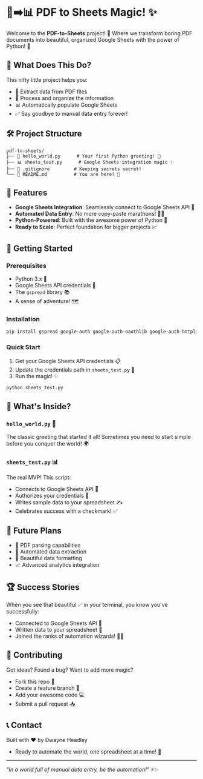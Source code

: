 # 📄➡️📊 PDF to Sheets Magic! ✨

Welcome to the **PDF-to-Sheets** project! 🎉 Where we transform boring PDF documents into beautiful, organized Google Sheets with the power of Python! 🐍

## 🚀 What Does This Do?

This nifty little project helps you:
- 📝 Extract data from PDF files
- 🔄 Process and organize the information
- 📊 Automatically populate Google Sheets
- ✅ Say goodbye to manual data entry forever!

## 🛠️ Project Structure

```
pdf-to-sheets/
├── 📄 hello_world.py      # Your first Python greeting! 👋
├── 📊 sheets_test.py      # Google Sheets integration magic ✨
├── 🙈 .gitignore         # Keeping secrets secret!
└── 📖 README.md          # You are here! 📍
```

## 🔧 Features

- **Google Sheets Integration**: Seamlessly connect to Google Sheets API 🔗
- **Automated Data Entry**: No more copy-paste marathons! 🏃‍♂️
- **Python-Powered**: Built with the awesome power of Python 🐍
- **Ready to Scale**: Perfect foundation for bigger projects 📈

## 🎯 Getting Started

### Prerequisites
- Python 3.x 🐍
- Google Sheets API credentials 🔑
- The `gspread` library 📚
- A sense of adventure! 🗺️

### Installation
```bash
pip install gspread google-auth google-auth-oauthlib google-auth-httplib2
```

### Quick Start
1. Get your Google Sheets API credentials 📋
2. Update the credentials path in `sheets_test.py` 🔧
3. Run the magic! ✨

```bash
python sheets_test.py
```

## 🎉 What's Inside?

### `hello_world.py` 👋
The classic greeting that started it all! Sometimes you need to start simple before you conquer the world! 🌍

### `sheets_test.py` 📊
The real MVP! This script:
- Connects to Google Sheets API 🔗
- Authorizes your credentials 🔐
- Writes sample data to your spreadsheet ✍️
- Celebrates success with a checkmark! ✅

## 🔮 Future Plans

- 📄 PDF parsing capabilities
- 🤖 Automated data extraction
- 🎨 Beautiful data formatting
- 📈 Advanced analytics integration

## 🏆 Success Stories

When you see that beautiful ✅ in your terminal, you know you've successfully:
- Connected to Google Sheets API 🎯
- Written data to your spreadsheet 📝
- Joined the ranks of automation wizards! 🧙‍♂️

## 🤝 Contributing

Got ideas? Found a bug? Want to add more magic? 
- Fork this repo 🍴
- Create a feature branch 🌿
- Add your awesome code 💻
- Submit a pull request 📥

## 📞 Contact

Built with ❤️ by Dwayne Headley
- Ready to automate the world, one spreadsheet at a time! 🌟

---

*"In a world full of manual data entry, be the automation!"* ⚡✨
